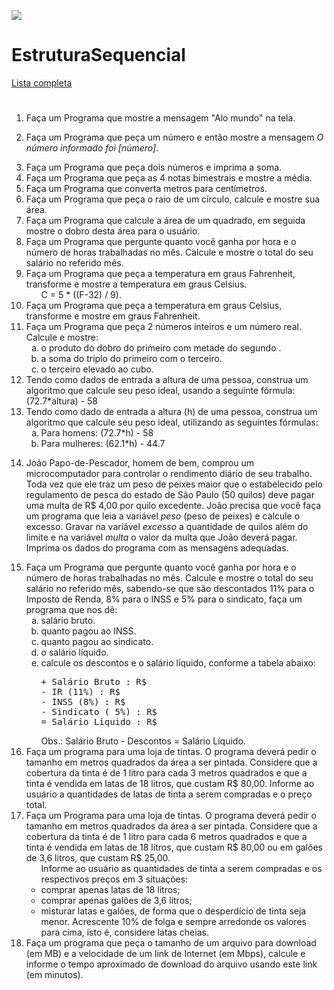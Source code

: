<p align="left"><img  src="https://wiki.python.org.br/pybr/img/pythonbrasil_logo.png"/></p>
<h1 align="left" >EstruturaSequencial</h1>
<p>
  <a href="https://wiki.python.org.br/EstruturaSequencial">Lista completa</a>
</p>

#     

<ol type="1">
    <li>Faça um Programa que mostre a mensagem "Alo mundo" na tela. <span class="anchor" id="line-5"></span><span class="anchor" id="line-6"></span></li>
    <li class="gap">
        <p class="line862">Faça um Programa que peça um número e então mostre a mensagem <em>O número informado foi [número]</em>. <span class="anchor" id="line-7"></span><span class="anchor" id="line-8"></span></p>
    </li>
    <li class="gap">Faça um Programa que peça dois números e imprima a soma. <span class="anchor" id="line-9"></span><span class="anchor" id="line-10"></span></li>
    <li class="gap">Faça um Programa que peça as 4 notas bimestrais e mostre a média. <span class="anchor" id="line-11"></span><span class="anchor" id="line-12"></span></li>
    <li class="gap">Faça um Programa que converta metros para centímetros. <span class="anchor" id="line-13"></span><span class="anchor" id="line-14"></span></li>
    <li class="gap">Faça um Programa que peça o raio de um círculo, calcule e mostre sua área. <span class="anchor" id="line-15"></span><span class="anchor" id="line-16"></span></li>
    <li class="gap">Faça um Programa que calcule a área de um quadrado, em seguida mostre o dobro desta área para o usuário. <span class="anchor" id="line-17"></span><span class="anchor" id="line-18"></span></li>
    <li class="gap">
        Faça um Programa que pergunte quanto você ganha por hora e o número de horas trabalhadas no mês. Calcule e mostre o total do seu salário no referido mês. <span class="anchor" id="line-19"></span>
        <span class="anchor" id="line-20"></span>
    </li>
    <li class="gap">
        Faça um Programa que peça a temperatura em graus Fahrenheit, transforme e mostre a temperatura em graus Celsius. <span class="anchor" id="line-21"></span>
        <ul>
            <li style="list-style-type: none;">C = 5 * ((F-32) / 9). <span class="anchor" id="line-22"></span><span class="anchor" id="line-23"></span></li>
        </ul>
    </li>
    <li class="gap">Faça um Programa que peça a temperatura em graus Celsius, transforme e mostre em graus Fahrenheit. <span class="anchor" id="line-24"></span><span class="anchor" id="line-25"></span></li>
    <li class="gap">
        Faça um Programa que peça 2 números inteiros e um número real. Calcule e mostre: <span class="anchor" id="line-26"></span>
        <ol type="a">
            <li>o produto do dobro do primeiro com metade do segundo . <span class="anchor" id="line-27"></span></li>
            <li>a soma do triplo do primeiro com o terceiro. <span class="anchor" id="line-28"></span></li>
            <li>o terceiro elevado ao cubo. <span class="anchor" id="line-29"></span><span class="anchor" id="line-30"></span></li>
        </ol>
    </li>
    <li class="gap">
        Tendo como dados de entrada a altura de uma pessoa, construa um algoritmo que calcule seu peso ideal, usando a seguinte fórmula: (72.7*altura) - 58 <span class="anchor" id="line-31"></span><span class="anchor" id="line-32"></span>
    </li>
    <li class="gap">
        Tendo como dado de entrada a altura (h) de uma pessoa, construa um algoritmo que calcule seu peso ideal, utilizando as seguintes fórmulas: <span class="anchor" id="line-33"></span>
        <ol type="a">
            <li>Para homens: (72.7*h) - 58 <span class="anchor" id="line-34"></span></li>
            <li>Para mulheres: (62.1*h) - 44.7 <span class="anchor" id="line-35"></span><span class="anchor" id="line-36"></span><span class="anchor" id="line-37"></span></li>
        </ol>
    </li>
    <li class="gap">
        <p class="line862">
            João Papo-de-Pescador, homem de bem, comprou um microcomputador para controlar o rendimento diário de seu trabalho. Toda vez que ele traz um peso de peixes maior que o estabelecido pelo regulamento de pesca do estado de São
            Paulo (50 quilos) deve pagar uma multa de R$ 4,00 por quilo excedente. João precisa que você faça um programa que leia a variável <em>peso</em> (peso de peixes) e calcule o excesso. Gravar na variável <em>excesso</em> a
            quantidade de quilos além do limite e na variável <em>multa</em> o valor da multa que João deverá pagar. Imprima os dados do programa com as mensagens adequadas. <span class="anchor" id="line-38"></span>
            <span class="anchor" id="line-39"></span>
        </p>
    </li>
    <li class="gap">
        Faça um Programa que pergunte quanto você ganha por hora e o número de horas trabalhadas no mês. Calcule e mostre o total do seu salário no referido mês, sabendo-se que são descontados 11% para o Imposto de Renda, 8% para o INSS e
        5% para o sindicato, faça um programa que nos dê: <span class="anchor" id="line-40"></span>
        <ol type="a">
            <li>salário bruto. <span class="anchor" id="line-41"></span></li>
            <li>quanto pagou ao INSS. <span class="anchor" id="line-42"></span></li>
            <li>quanto pagou ao sindicato. <span class="anchor" id="line-43"></span></li>
            <li>o salário líquido. <span class="anchor" id="line-44"></span></li>
            <li>
                calcule os descontos e o salário líquido, conforme a tabela abaixo: <span class="anchor" id="line-45"></span><span class="anchor" id="line-46"></span><span class="anchor" id="line-47"></span>
                <span class="anchor" id="line-48"></span><span class="anchor" id="line-49"></span><span class="anchor" id="line-50"></span><span class="anchor" id="line-51"></span>
                <pre><span class="anchor" id="line-1"></span>+ Salário Bruto : R$
<span class="anchor" id="line-2"></span>- IR (11%) : R$
<span class="anchor" id="line-3"></span>- INSS (8%) : R$
<span class="anchor" id="line-4"></span>- Sindicato ( 5%) : R$
<span class="anchor" id="line-5"></span>= Salário Liquido : R$</pre>
                <span class="anchor" id="line-52"></span>Obs.: Salário Bruto - Descontos = Salário Líquido. <span class="anchor" id="line-53"></span><span class="anchor" id="line-54"></span>
            </li>
        </ol>
    </li>
    <li class="gap">
        Faça um programa para uma loja de tintas. O programa deverá pedir o tamanho em metros quadrados da área a ser pintada. Considere que a cobertura da tinta é de 1 litro para cada 3 metros quadrados e que a tinta é vendida em latas de
        18 litros, que custam R$ 80,00. Informe ao usuário a quantidades de latas de tinta a serem compradas e o preço total. <span class="anchor" id="line-55"></span><span class="anchor" id="line-56"></span>
    </li>
    <li class="gap">
        Faça um Programa para uma loja de tintas. O programa deverá pedir o tamanho em metros quadrados da área a ser pintada. Considere que a cobertura da tinta é de 1 litro para cada 6 metros quadrados e que a tinta é vendida em latas de
        18 litros, que custam R$ 80,00 ou em galões de 3,6 litros, que custam R$ 25,00. <span class="anchor" id="line-57"></span>
        <ul>
            <li style="list-style-type: none;">Informe ao usuário as quantidades de tinta a serem compradas e os respectivos preços em 3 situações: <span class="anchor" id="line-58"></span></li>
            <li>comprar apenas latas de 18 litros; <span class="anchor" id="line-59"></span></li>
            <li>comprar apenas galões de 3,6 litros; <span class="anchor" id="line-60"></span></li>
            <li>
                misturar latas e galões, de forma que o desperdício de tinta seja menor. <span class="anchor" id="line-61"></span><span class="anchor" id="line-62"></span>Acrescente 10% de folga e sempre arredonde os valores para cima, isto
                é, considere latas cheias. <span class="anchor" id="line-63"></span><span class="anchor" id="line-64"></span>
            </li>
        </ul>
    </li>
    <li class="gap">
        Faça um programa que peça o tamanho de um arquivo para download (em MB) e a velocidade de um link de Internet (em Mbps), calcule e informe o tempo aproximado de download do arquivo usando este link (em minutos).
        <span class="anchor" id="line-65"></span><span class="anchor" id="line-66"></span>
    </li>
</ol>


#     
